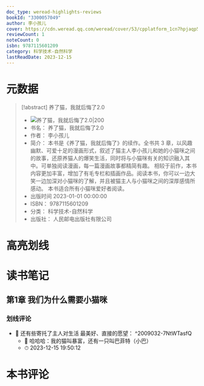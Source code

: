 ```yaml
---
doc_type: weread-highlights-reviews
bookId: "3300057049"
author: 李小孩儿
cover: https://cdn.weread.qq.com/weread/cover/53/cpplatform_1cn7hpjaqp5xqrybuh6pw6/t7_cpplatform_1cn7hpjaqp5xqrybuh6pw61682327309.jpg
reviewCount: 1
noteCount: 0
isbn: 9787115601209
category: 科学技术-自然科学
lastReadDate: 2023-12-15
---
```

# 元数据
> [!abstract] 养了猫，我就后悔了2.0
> - ![ 养了猫，我就后悔了2.0|200](https://cdn.weread.qq.com/weread/cover/53/cpplatform_1cn7hpjaqp5xqrybuh6pw6/t7_cpplatform_1cn7hpjaqp5xqrybuh6pw61682327309.jpg)
> - 书名： 养了猫，我就后悔了2.0
> - 作者： 李小孩儿
> - 简介： 本书是《养了猫，我就后悔了》的续作。全书共 3 章，以风趣幽默、可爱十足的漫画形式，叙述了猫主人李小孩儿和她的小猫咪之间的故事，还原养猫人的爆笑生活，同时将与小猫咪有关的知识融入其中。可单独阅读漫画，每一篇漫画故事都精简有趣。  相较于前作，本书内容更加丰富，增加了有毛专栏和插画作品。阅读本书，你可以一边大笑一边加深对小猫咪的了解，并且被猫主人与小猫咪之间的深厚感情所感动。  本书适合所有小猫咪爱好者阅读。
> - 出版时间 2023-01-01 00:00:00
> - ISBN： 9787115601209
> - 分类： 科学技术-自然科学
> - 出版社： 人民邮电出版社有限公司

# 高亮划线

# 读书笔记

## 第1章 我们为什么需要小猫咪

### 划线评论
- 📌 还有些寄托了主人对生活
最美好、直接的愿望：  ^2009032-7NtWTasfQ
    - 💭 哈哈哈：我的猫叫暴富，还有一只叫巴菲特（小巴）
    - ⏱ 2023-12-15 19:50:12
   
# 本书评论
